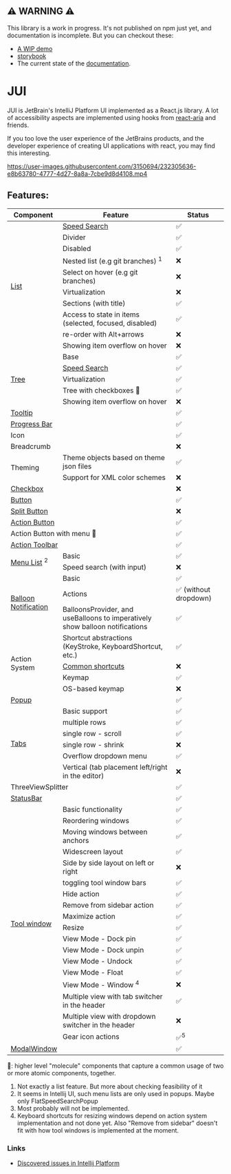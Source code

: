 ## :warning: WARNING :warning:

This library is a work in progress. It's not published on npm just yet, and documentation is incomplete. But you can checkout these:

- [A WIP demo](https://alirezamirian.github.io/jui/example-app)
- [storybook](https://alirezamirian.github.io/jui/storybook/)
- The current state of the [documentation](https://alirezamirian.github.io/jui/).

# JUI

JUI is JetBrain's IntelliJ Platform UI implemented as a React.js library. A lot of accessibility aspects are implemented using hooks from [react-aria](https://react-spectrum.adobe.com/react-aria/index.html) and friends.

If you too love the user experience of the JetBrains products, and the developer experience of creating UI applications with react, you may find this interesting.

https://user-images.githubusercontent.com/3150694/232305636-e8b63780-4777-4d27-8a8a-7cbe9d8d4108.mp4

## Features:

<table>
    <thead>
        <tr>
            <th>Component</th>
            <th colspan="2">Feature</th>
            <th>Status</th>
        </tr>
    </thead>
    <tbody>
        <tr>
            <td rowspan="11"><a href="https://jetbrains.github.io/ui/controls/list/">List</a></td> 
        </tr>
        <tr>
            <td colspan="2"><a href="https://jetbrains.github.io/ui/principles/speed_search/">Speed Search</a></td>
            <td>✅</td>
        </tr>
        <tr>
            <td colspan="2">Divider</td>
            <td>✅</td>
        </tr>
        <tr>
            <td colspan="2">Disabled</td>
            <td>✅</td>
        </tr>
        <tr>
            <td colspan="2">Nested list (e.g git branches) <sup>1</sup></td>
            <td>❌</td>
        </tr>
        <tr>
            <td colspan="2">Select on hover (e.g git branches)</td>
            <td>❌</td>
        </tr>
        <tr>
            <td colspan="2">Virtualization</td>
            <td>❌</td>
        </tr>
        <tr>
            <td colspan="2">Sections (with title)</td>
            <td>✅</td>
        </tr>
        <tr>
            <td colspan="2">Access to state in items (selected, focused, disabled)</td>
            <td>✅</td>
        </tr>
        <tr>
            <td colspan="2">re-order with Alt+arrows</td>
            <td>❌</td>
        </tr>
        <tr>
            <td colspan="2">Showing item overflow on hover</td>
            <td>❌</td>
        </tr>
        <tr>
            <td rowspan="6"><a href="https://jetbrains.github.io/ui/controls/tree/">Tree</a></td>
        </tr>
        <tr>
            <td colspan="2">Base</td>
            <td>✅</td>
        </tr>
        <tr>
            <td colspan="2"><a href="https://jetbrains.github.io/ui/principles/speed_search/">Speed Search</a></td>
            <td>✅</td>
        </tr>
        <tr>
            <td colspan="2">Virtualization</td>
            <td>✅</td>
        </tr>
        <tr>
            <td colspan="2">Tree with checkboxes 🧬</td>
            <td>✅</td>
        </tr>
        <tr>
            <td colspan="2">Showing item overflow on hover</td>
            <td>❌</td>
        </tr>
        <tr>
            <td colspan="3"><a href="https://jetbrains.github.io/ui/controls/tooltip/">Tooltip</a></td>
            <td>✅</td>
        </tr>
        <tr>
            <td colspan="3"><a href="https://jetbrains.github.io/ui/controls/progress_bar/">Progress Bar</a></td>
            <td>✅</td>
        </tr>
        <tr>
            <td colspan="3">Icon</td>
            <td>✅</td>
        </tr>
        <tr>
            <td colspan="3">Breadcrumb</td>
            <td>❌</td>
        </tr>
        <tr>
            <td rowspan="3">Theming</td>
        </tr>
        <tr>
            <td colspan="2">Theme objects based on theme json files</td>
            <td>✅</td>
        </tr>
        <tr>
            <td colspan="2">Support for XML color schemes</td>
            <td>❌</td>
        </tr>
        <tr>
            <td colspan="3"><a href="https://jetbrains.github.io/ui/controls/checkbox/">Checkbox</a></td>
            <td>❌</td>
        </tr>
        <tr>
            <td colspan="3"><a href="https://jetbrains.github.io/ui/controls/button/">Button</a></td>
            <td>✅</td>
        </tr>
        <tr>
            <td colspan="3"><a href="https://jetbrains.github.io/ui/controls/split_button/">Split Button</a></td>
            <td>❌</td>
        </tr>
        <tr>
            <td colspan="3"><a href="https://jetbrains.github.io/ui/controls/icon_button/">Action Button</a></td>
            <td>✅</td>
        </tr>
        <tr>
            <td colspan="3">Action Button with menu 🧬</td>
            <td>✅</td>
        </tr>
        <tr>
            <td colspan="3"><a href="https://jetbrains.github.io/ui/controls/toolbar/">Action Toolbar</a></td>
            <td>✅</td>
        </tr>
        <tr>
            <td rowspan="3"><a href="https://jetbrains.github.io/ui/controls/menu_list/">Menu List</a> <sup>2</sup></td>
        </tr>
        <tr>
            <td colspan="2">Basic</td>
            <td>✅</td></tr>
        <tr>
            <td colspan="2">Speed search (with input)</td>
            <td>❌</td>
        </tr>
        <tr>
            <td rowspan="4"><a href="https://jetbrains.github.io/ui/controls/balloon/">Balloon Notification</a></td>
        </tr>
        <tr>
            <td colspan="2">Basic</td>
            <td>✅</td></tr>
        <tr>
            <td colspan="2">Actions</td>
            <td>✅ (without dropdown)</td>
        </tr>
        <tr>
            <td colspan="2">BalloonsProvider, and useBalloons to imperatively show balloon notifications</td>
            <td>✅</td>
        </tr>
        <tr>
            <td rowspan="5">Action System</td>
        </tr>
        <tr>
            <td colspan="2">Shortcut abstractions (KeyStroke, KeyboardShortcut, etc.)</td>
            <td>✅</td>
        </tr>
        <tr>
            <td colspan="2"><a href="https://github.com/JetBrains/intellij-community/blob/e3c7d96daba1d5d84d5650bde6c220aed225bfda/platform/platform-api/src/com/intellij/openapi/actionSystem/CommonShortcuts.java#L56-L56">Common shortcuts</a></td>
            <td>❌</td>
        </tr>
        <tr>
            <td colspan="2">Keymap</td>
            <td>✅</td>
        </tr>
        <tr>
            <td colspan="2">OS-based keymap</td>
            <td>❌</td>
        </tr>
        <tr>
            <td rowspan="1" colspan="3"><a href="https://jetbrains.github.io/ui/components/popup/">Popup</a></td>
            <td>✅</td>
        </tr>
        <tr>
            <td rowspan="7"><a href="https://jetbrains.github.io/ui/controls/tabs/">Tabs</a></td>
        </tr>
        <tr>
            <td colspan="2">Basic support</td>
            <td>✅</td>
        </tr>
        <tr>
            <td colspan="2">multiple rows</td>
            <td>✅</td>
        </tr>
        <tr>
            <td colspan="2">single row - scroll</td>
            <td>✅</td>
        </tr>
        <tr>
            <td colspan="2">single row - shrink</td>
            <td>❌</td>
        </tr>
        <tr>
            <td colspan="2">Overflow dropdown menu</td>
            <td>✅</td>
        </tr>
        <tr>
            <td colspan="2">Vertical (tab placement left/right in the editor)</td>
            <td>❌</td>
        </tr>
        <tr>
            <td rowspan="1" colspan="3">ThreeViewSplitter</td>
            <td>✅</td>
        </tr>
        <tr>
            <td rowspan="1" colspan="3"><a href="https://jetbrains.github.io/ui/components/status_bar/">StatusBar</a></td>
            <td>✅</td>
        </tr>
        <tr>
            <td rowspan="19"><a href="https://jetbrains.github.io/ui/components/tool_window/">Tool window</a></td>
        </tr>
        <tr>
            <td colspan="2">Basic functionality</td>
            <td>✅</td></tr>
        <tr>
            <td colspan="2">Reordering windows</td>
            <td>✅</td>
        </tr>
        <tr>
            <td colspan="2">Moving windows between anchors</td>
            <td>✅</td>
        </tr>
        <tr>
            <td colspan="2">Widescreen layout</td>
            <td>✅</td>
        </tr>
        <tr>
            <td colspan="2">Side by side layout on left or right</td>
            <td>❌</td>
        </tr>
        <tr>
            <td colspan="2">toggling tool window bars</td>
            <td>✅</td>
        </tr>
        <tr>
            <td colspan="2">Hide action</td>
            <td>✅️</td>
        </tr>
        <tr>
            <td colspan="2">Remove from sidebar action</td>
            <td>️✅</td>
        </tr>
        <tr>
            <td colspan="2">Maximize action</td>
            <td>✅</td>
        </tr>
        <tr>
            <td colspan="2">Resize</td>
            <td>✅</td>
        </tr>
        <tr>
            <td colspan="2">View Mode - Dock pin</td>
            <td>✅</td>
        </tr>
        <tr>
            <td colspan="2">View Mode - Dock unpin</td>
            <td>✅</td>
        </tr>
        <tr>
            <td colspan="2">View Mode - Undock</td>
            <td>✅</td>
        </tr>
        <tr>
            <td colspan="2">View Mode - Float</td>
            <td>✅</td>
        </tr>
        <tr>
            <td colspan="2">View Mode - Window <sup>4</sup></td>
            <td>❌</td>
        </tr>
        <tr>
            <td colspan="2">Multiple view with tab switcher in the header</td>
            <td>✅</td>
        </tr>
        <tr>
            <td colspan="2">Multiple view with dropdown switcher in the header</td>
            <td>❌</td>
        </tr>
        <tr>
            <td colspan="2">Gear icon actions</td>
            <td>✅<sup>5</sup></td>
        </tr>
        <tr>
            <td rowspan="1" colspan="3"><a href="https://jetbrains.github.io/ui/components/dialog_window/">ModalWindow</a></td>
            <td>✅</td>
        </tr>
    </tbody>

</table>

🧬: higher level "molecule" components that capture a common usage of two or more atomic components, together.

1. Not exactly a list feature. But more about checking feasibility of it
2. It seems in Intellij UI, such menu lists are only used in popups. Maybe only
   FlatSpeedSearchPopup
3. Most probably will not be implemented.
4. Keyboard shortcuts for resizing windows depend on action system implementation and not done yet.
   Also "Remove from sidebar" doesn't fit with how tool windows is implemented at the moment.

[//]: # "TODO: Contribution: - document code generation commands"

### Links

- [Discovered issues in Intellij Platform](./intellij-platform-bugs.md)
